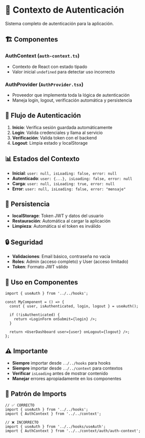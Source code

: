 # 🔐 Contexto de Autenticación

Sistema completo de autenticación para la aplicación.

## 🏗️ **Componentes**

### **AuthContext** (`auth-context.ts`)
- Contexto de React con estado tipado
- Valor inicial `undefined` para detectar uso incorrecto

### **AuthProvider** (`AuthProvider.tsx`)
- Proveedor que implementa toda la lógica de autenticación
- Maneja login, logout, verificación automática y persistencia

## 🔄 **Flujo de Autenticación**

1. **Inicio**: Verifica sesión guardada automáticamente
2. **Login**: Valida credenciales y llama al servicio
3. **Verificación**: Valida token con el backend
4. **Logout**: Limpia estado y localStorage

## 📊 **Estados del Contexto**

- **Inicial**: `user: null, isLoading: false, error: null`
- **Autenticado**: `user: {...}, isLoading: false, error: null`
- **Carga**: `user: null, isLoading: true, error: null`
- **Error**: `user: null, isLoading: false, error: "mensaje"`

## 💾 **Persistencia**

- **localStorage**: Token JWT y datos del usuario
- **Restauración**: Automática al cargar la aplicación
- **Limpieza**: Automática si el token es inválido

## 🔒 **Seguridad**

- **Validaciones**: Email básico, contraseña no vacía
- **Roles**: Admin (acceso completo) y User (acceso limitado)
- **Token**: Formato JWT válido

## 📝 **Uso en Componentes**

```tsx
import { useAuth } from '../../hooks';

const MyComponent = () => {
  const { user, isAuthenticated, login, logout } = useAuth();
  
  if (!isAuthenticated) {
    return <LoginForm onSubmit={login} />;
  }
  
  return <UserDashboard user={user} onLogout={logout} />;
};
```

## ⚠️ **Importante**

- **Siempre** importar desde `../../hooks` para hooks
- **Siempre** importar desde `../../context` para contextos
- **Verificar** `isLoading` antes de mostrar contenido
- **Manejar** errores apropiadamente en los componentes

## 🔄 **Patrón de Imports**

```tsx
// ✅ CORRECTO
import { useAuth } from '../../hooks';
import { AuthContext } from '../../context';

// ❌ INCORRECTO
import { useAuth } from '../../hooks/useAuth';
import { AuthContext } from '../../context/auth/auth-context';
```
